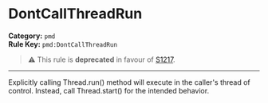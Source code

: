 # DontCallThreadRun
**Category:** `pmd`<br/>
**Rule Key:** `pmd:DontCallThreadRun`<br/>
> :warning: This rule is **deprecated** in favour of [S1217](https://rules.sonarsource.com/java/RSPEC-1217).

-----

Explicitly calling Thread.run() method will execute in the caller's thread of control.  Instead, call Thread.start() for the intended behavior.
